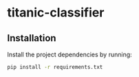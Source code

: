 # titanic-classifier

## Installation

Install the project dependencies by running:

```bash
pip install -r requirements.txt

